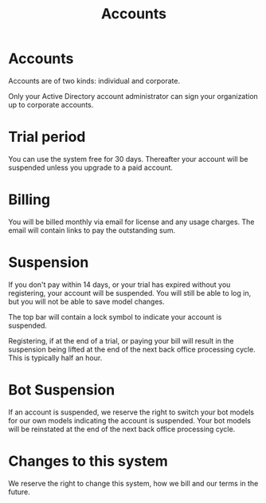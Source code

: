 ﻿---
title: Accounts
description: DARL Bot Service account information.
output:
  html_document:
    toc: true
    toc_float: true
---
Accounts
======

Accounts are of two kinds: individual and corporate.

Only your Active Directory account administrator can sign your organization up to corporate accounts.

# Trial period
You can use the system free for 30 days. Thereafter your account will be suspended unless you upgrade to a paid account.

# Billing
You will be billed monthly via email for license and any usage charges. The email will contain links to pay the outstanding sum.

# Suspension

If you don't pay within 14 days, or your trial has expired without you registering,  your account will be suspended. You will still be able to log in, but you will not be able to save model changes.

The top bar will contain a lock symbol to indicate your account is suspended.

Registering, if at the end of a trial, or paying your bill will result in the suspension being lifted at the end of the next back office processing cycle. This is typically half an hour.

# Bot Suspension
If an account is suspended, we reserve the right to switch your bot models for our own models indicating the account is suspended. Your bot models will be reinstated at the end of the next back office processing cycle.

# Changes to this system
We reserve the right to change this system, how we bill and our terms in the future.
